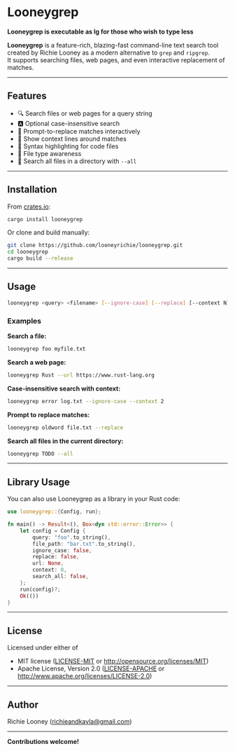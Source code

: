 # Looneygrep

**Looneygrep is executable as lg for those who wish to type less**

**Looneygrep** is a feature-rich, blazing-fast command-line text search tool created by Richie Looney as a modern alternative to `grep` and `ripgrep`.  
It supports searching files, web pages, and even interactive replacement of matches.

---

## Features

- 🔍 Search files or web pages for a query string
- 🅰️ Optional case-insensitive search
- 📝 Prompt-to-replace matches interactively
- 📄 Show context lines around matches
- 🎨 Syntax highlighting for code files
- 🧠 File type awareness
- 📂 Search all files in a directory with `--all`

---

## Installation

From [crates.io](https://crates.io/crates/looneygrep):

```sh
cargo install looneygrep
```

Or clone and build manually:

```sh
git clone https://github.com/looneyrichie/looneygrep.git
cd looneygrep
cargo build --release
```

---

## Usage

```sh
looneygrep <query> <filename> [--ignore-case] [--replace] [--context N] [--url <url>] [--all]
```

### Examples

**Search a file:**
```sh
looneygrep foo myfile.txt
```

**Search a web page:**
```sh
looneygrep Rust --url https://www.rust-lang.org
```

**Case-insensitive search with context:**
```sh
looneygrep error log.txt --ignore-case --context 2
```

**Prompt to replace matches:**
```sh
looneygrep oldword file.txt --replace
```

**Search all files in the current directory:**
```sh
looneygrep TODO --all
```

---

## Library Usage

You can also use Looneygrep as a library in your Rust code:

```rust
use looneygrep::{Config, run};

fn main() -> Result<(), Box<dyn std::error::Error>> {
    let config = Config {
        query: "foo".to_string(),
        file_path: "bar.txt".to_string(),
        ignore_case: false,
        replace: false,
        url: None,
        context: 0,
        search_all: false,
    };
    run(config)?;
    Ok(())
}
```

---

## License

Licensed under either of  
- MIT license ([LICENSE-MIT](LICENSE-MIT) or http://opensource.org/licenses/MIT)
- Apache License, Version 2.0 ([LICENSE-APACHE](LICENSE-APACHE) or http://www.apache.org/licenses/LICENSE-2.0)

---

## Author

Richie Looney (<richieandkayla@gmail.com>)

---

**Contributions welcome!**